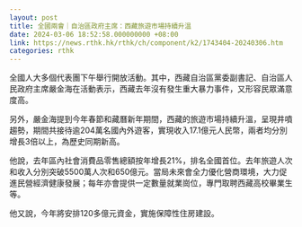 ```yaml
---
layout: post
title: 全國兩會｜自治區政府主席：西藏旅遊市場持續升溫
date: 2024-03-06 18:52:58.000000000 +08:00
link: https://news.rthk.hk/rthk/ch/component/k2/1743404-20240306.htm
categories: rthk
---
```


全國人大多個代表團下午舉行開放活動。其中，西藏自治區黨委副書記、自治區人民政府主席嚴金海在活動表示，西藏去年沒有發生重大暴力事件，又形容民眾滿意度高。

另外，嚴金海提到今年春節和藏曆新年期間，西藏的旅遊市場持續升溫，呈現井噴趨勢，期間共接待逾204萬名國內外遊客，實現收入17.1億元人民幣，兩者均分別增長3倍以上，為歷史同期新高。

他說，去年區內社會消費品零售總額按年增長21%，排名全國首位。去年旅遊人次和收入分別突破5500萬人次和650億元。當局未來會全力優化營商環境，大力促進民營經濟健康發展；每年亦會提供一定數量就業崗位，專門取聘西藏高校畢業生等。

他又說，今年將安排120多億元資金，實施保障性住房建設。
